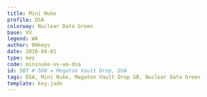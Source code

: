 ```yaml
---
title: Mini Nuke
profile: DSA
colorway: Nuclear Data Green
base: VV
legend: WA
author: 00keys
date: 2016-04-01
type: key
code: mininuke-vv-wa-dsa
id: 507 # 500 = Megaton Vault Drop, DSA
tags: DSA, Mini Nuke, Megaton Vault Drop GB, Nuclear Data Green
template: key.jade
---
```


<span class="more"> 

